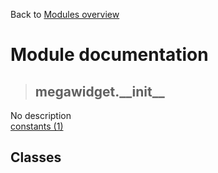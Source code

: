 Back to [Modules overview](https://github.com/pyrustic/megawidget/blob/master/docs/modules/README.md)
  
# Module documentation
>## megawidget.\_\_init\_\_
No description
<br>
[constants (1)](https://github.com/pyrustic/megawidget/blob/master/docs/modules/content/megawidget.__init__/constants.md)


## Classes

